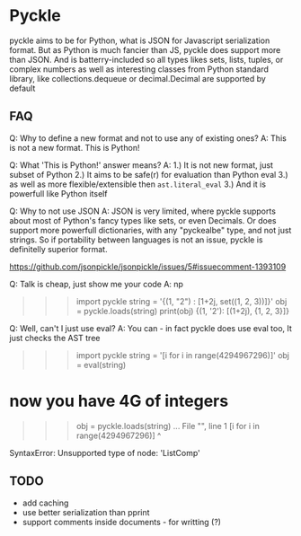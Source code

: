 # Pyckle

pyckle aims to be for Python, what is JSON for Javascript serialization format.
But as Python is much fancier than JS, pyckle does support more than JSON. And
is batterry-included so all types likes sets, lists, tuples, or complex numbers
as well as interesting classes from Python standard library, like
collections.dequeue or decimal.Decimal are supported by default

## FAQ
Q: Why to define a new format and not to use any of existing ones?
A: This is not a new format. This is Python!

Q: What 'This is Python!' answer means?
A: 1.) It is not new format, just subset of Python
   2.) It aims to be safe(r) for evaluation than Python eval
   3.) as well as more flexible/extensible then `ast.literal_eval`
   3.) And it is powerfull like Python itself

Q: Why to not use JSON
A: JSON is very limited, where pyckle supports about most of Python's fancy
   types like sets, or even Decimals. Or does support more powerfull dictionaries,
   with any "pyckealbe" type, and not just strings. So if portability between
   languages is not an issue, pyckle is definitelly superior format.

   https://github.com/jsonpickle/jsonpickle/issues/5#issuecomment-1393109

Q: Talk is cheap, just show me your code
A: np

  >>> import pyckle
  >>> string = '{(1, "2") : [1+2j, set((1, 2, 3))]}'
  >>> obj = pyckle.loads(string)
  >>> print(obj)
  {(1, '2'): [(1+2j), {1, 2, 3}]}

Q: Well, can't I just use eval?
A: You can - in fact pyckle does use eval too, It just checks the AST tree

  >>> import pyckle
  >>> string = '[i for i in range(4294967296)]'
  >>> obj = eval(string)
  # now you have 4G of integers
  >>> obj = pyckle.loads(string)
  ...
    File "<string>", line 1
      [i for i in range(4294967296)]
      ^

  SyntaxError: Unsupported type of node: 'ListComp'

## TODO
* add caching
* use better serialization than pprint
* support comments inside documents - for writting (?)
